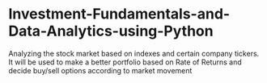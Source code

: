 # Investment-Fundamentals-and-Data-Analytics-using-Python
Analyzing the stock market based on indexes and certain company tickers. It will be used to make a better portfolio based on Rate of Returns and decide buy/sell options according to market movement
